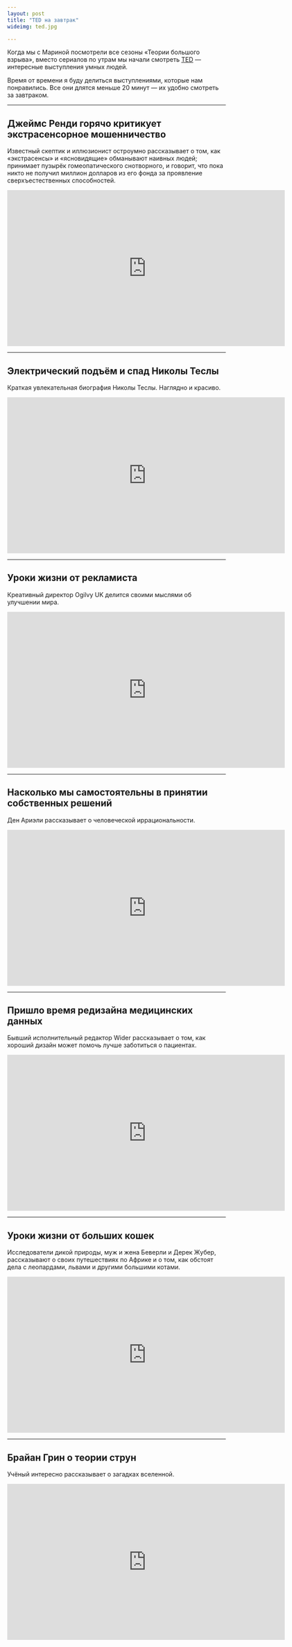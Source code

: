 ```yaml
---
layout: post
title: "TED на завтрак"
wideimg: ted.jpg

---
```


<p class="headline">Когда мы с Мариной посмотрели все сезоны «Теории большого взрыва», вместо сериалов по утрам мы начали смотреть <a href="http://ted.com/">TED</a> — интересные выступления умных людей.</p>

Время от времени я буду делиться выступлениями, которые нам понравились. Все они длятся меньше 20 минут — их удобно смотреть за завтраком.

<!-- more -->

* * *

## Джеймс Ренди горячо критикует экстрасенсорное мошенничество

Известный скептик и иллюзионист остроумно рассказывает о том, как «экстрасенсы» и «ясновидящие» обманывают наивных людей; принимает пузырёк гомеопатического снотворного, и говорит, что пока никто не получил миллион долларов из его фонда за проявление сверхъестественных способностей.

<iframe src="http://embed.ted.com/talks/lang/ru/james_randi.html" width="640" height="360" frameborder="0" scrolling="no" webkitAllowFullScreen mozallowfullscreen allowFullScreen></iframe>

* * *

## Электрический подъём и спад Николы Теслы
Краткая увлекательная биография Николы Теслы. Наглядно и красиво.

<iframe src="http://embed.ted.com/talks/lang/ru/marco_tempest_the_electric_rise_and_fall_of_nikola_tesla.html" width="640" height="360" frameborder="0" scrolling="no" webkitAllowFullScreen mozallowfullscreen allowFullScreen></iframe>

* * *

## Уроки жизни от рекламиста
Креативный директор Ogilvy UK делится своими мыслями об улучшении мира.

<iframe src="http://embed.ted.com/talks/lang/ru/rory_sutherland_life_lessons_from_an_ad_man.html" width="640" height="360" frameborder="0" scrolling="no" webkitAllowFullScreen mozallowfullscreen allowFullScreen></iframe>

* * *

## Насколько мы самостоятельны в принятии собственных решений
Ден Ариэли рассказывает о человеческой иррациональности.

<iframe src="http://embed.ted.com/talks/lang/ru/dan_ariely_asks_are_we_in_control_of_our_own_decisions.html" width="640" height="360" frameborder="0" scrolling="no" webkitAllowFullScreen mozallowfullscreen allowFullScreen></iframe>

* * *

## Пришло время редизайна медицинских данных
Бывший исполнительный редактор Wider рассказывает о том, как хороший дизайн может помочь лучше заботиться о пациентах.

<iframe src="http://embed.ted.com/talks/lang/ru/thomas_goetz_it_s_time_to_redesign_medical_data.html" width="640" height="360" frameborder="0" scrolling="no" webkitAllowFullScreen mozallowfullscreen allowFullScreen></iframe>

* * *

## Уроки жизни от больших кошек
Исследователи дикой природы, муж и жена Беверли и Дерек Жубер, рассказывают о своих путешествиях по Африке и о том, как обстоят дела с леопардами, львами и другими большими котами.

<iframe src="http://embed.ted.com/talks/lang/ru/beverly_dereck_joubert_life_lessons_from_big_cats.html" width="640" height="360" frameborder="0" scrolling="no" webkitAllowFullScreen mozallowfullscreen allowFullScreen></iframe>

* * *

## Брайан Грин о теории струн
Учёный интересно рассказывает о загадках вселенной.

<iframe src="http://embed.ted.com/talks/lang/ru/brian_greene_on_string_theory.html" width="640" height="360" frameborder="0" scrolling="no" webkitAllowFullScreen mozallowfullscreen allowFullScreen></iframe>
